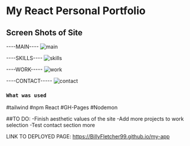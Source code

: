 # My React Personal Portfolio

## Screen Shots of Site

----MAIN----
![main](https://user-images.githubusercontent.com/105595889/195918276-762b22e2-8424-4842-aa00-6f593b0a0c7f.png)

----SKILLS----
![skills](https://user-images.githubusercontent.com/105595889/195918285-70057f9b-87a0-43b8-8cf5-2ee0ebd9d1cb.png)

----WORK-----
![work](https://user-images.githubusercontent.com/105595889/195998200-6f95c960-a1ad-4091-83e6-7bcd7536b5d7.png)

----CONTACT-----
![contact](https://user-images.githubusercontent.com/105595889/195998220-7457915c-c46a-4b5a-968b-0437771458fc.png)

### `What was used`

#tailwind
#npm React
#GH-Pages
#Nodemon

##TO DO:
-Finish aesthetic values of the site
-Add more projects to work selection
-Test contact section more


LINK TO DEPLOYED PAGE: https://BillyFletcher99.github.io/my-app
